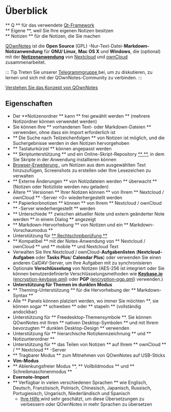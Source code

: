 # Überblick

<template>
<v-carousel cycle show-arrows-on-hover>
  <v-carousel-item>
    <img src="/screenshots/screenshot.png" alt="QOwnNotes screenshot" />
    <div class="sheet">
      Edit your notes with markdown highlighting, colored tags and subfolders
    </div>
  </v-carousel-item>
  <v-carousel-item>
    <img src="/screenshots/screenshot-minimal.png" alt="Minimale Ansicht" />
    <div class="sheet">
      Minimal default user interface that can be stripped even more
    </div>
  </v-carousel-item>
  <v-carousel-item>
    <img src="/screenshots/screenshot-vertical.png" alt="Vertikale Ansicht" />
    <div class="sheet">
      View your notes in a vertical markdown view by moving the panels
    </div>
  </v-carousel-item>
  <v-carousel-item>
    <img src="/screenshots/screenshot-portable-mode.png" alt="Portabler Modus" />
    <div class="sheet">
      Portable mode for USB sticks
    </div>
  </v-carousel-item>
  <v-carousel-item>
    <img src="/screenshots/screenshot-1col.png" alt="Eine Spalte" />
    <div class="sheet">
      All panels can be placed wherever you want
    </div>
  </v-carousel-item>
  <v-carousel-item>
    <img src="/screenshots/screenshot-darkmode.png" alt="Screenshot-Dunkelmodus" />
    <div class="sheet">
      Dark mode
    </div>
  </v-carousel-item>
  <v-carousel-item>
    <img src="/screenshots/screenshot-distraction-free-mode.png" alt="screenshot-distraction-free-mode" />
    <div class="sheet">
      Distraction free mode
    </div>
  </v-carousel-item>
  <v-carousel-item>
    <img src="/screenshots/screenshot-encrypted-note-decrypted.png" alt="Note encryption" />
    <div class="sheet">
      Optional AES note encryption (also scriptable)
    </div>
  </v-carousel-item>
  <v-carousel-item>
    <img src="/screenshots/screenshot-encrypted-note.png" alt="Encrypted note" />
    <div class="sheet">
      Encrypted notes are still text
    </div>
  </v-carousel-item>
  <v-carousel-item>
    <img src="/screenshots/screenshot-diff.png" alt="screenshot diff" />
    <div class="sheet">
      Show the difference between notes when it was changed externally
    </div>
  </v-carousel-item>
  <v-carousel-item>
    <img src="/screenshots/screenshot-export-print.png" alt="screenshot-export-print" />
    <div class="sheet">
      Note PDF export and printing
    </div>
  </v-carousel-item>
  <v-carousel-item>
    <img src="/screenshots/screenshot-freedesktop-theme.png" alt="screenshot-freedesktop-theme" />
    <div class="sheet">
      Icons via Freedesktop theme
    </div>
  </v-carousel-item>
  <v-carousel-item>
    <img src="/screenshots/screenshot-other-workspace.png" alt="screenshot-other-workspace" />
    <div class="sheet">
      You can have different workspaces
    </div>
  </v-carousel-item>
  <v-carousel-item>
    <img src="/screenshots/screenshot-qml.png" alt="screenshot-qml" />
    <div class="sheet">
      Scriptable
    </div>
  </v-carousel-item>
  <v-carousel-item>
    <img src="/screenshots/screenshot-russian.png" alt="screenshot-russian" />
    <div class="sheet">
      Translated to many languages
    </div>
  </v-carousel-item>
  <v-carousel-item>
    <img src="/screenshots/screenshot-search-in-all-notes.png" alt="screenshot-search-in-all-notes" />
    <div class="sheet">
      Search over all notes
    </div>
  </v-carousel-item>
  <v-carousel-item>
    <img src="/screenshots/screenshot-search-in-current-note.png" alt="screenshot-search-in-current-note" />
    <div class="sheet">
      Search in the current note
    </div>
  </v-carousel-item>
  <v-carousel-item>
    <img src="/screenshots/screenshot-settings-note-folders.png" alt="screenshot-settings-note-folders" />
    <div class="sheet">
      Able to use multiple note folders
    </div>
  </v-carousel-item>
  <v-carousel-item>
    <img src="/screenshots/screenshot-todo.png" alt="screenshot-todo" />
    <div class="sheet">
      Manage your Todo lists via CalDAV
    </div>
  </v-carousel-item>
  <v-carousel-item>
    <img src="/screenshots/screenshot-trash.png" alt="screenshot-trash" />
    <div class="sheet">
      Manage trashed notes on your Nextcloud server
    </div>
  </v-carousel-item>
  <v-carousel-item>
    <img src="/screenshots/screenshot-versioning.png" alt="screenshot-versioning" />
    <div class="sheet">
      Manage your note versions on your Nextcloud server
    </div>
  </v-carousel-item>
</v-carousel>
</template>

<v-divider />

** Q ** für das verwendete [ Qt-Framework ](https://www.qt.io/)   
** Eigene **, weil Sie Ihre eigenen Notizen besitzen   
** Notizen ** für die Notizen, die Sie machen

<v-divider />

[QOwnNotes](https://www.qownnotes.org/) ist die **Open Source** (GPL) -Nur-Text-Datei-**Markdown-Notizanwendung** für **GNU/ Linux**, **Mac OS X** und **Windows**, die (optional) mit der [**Notizenanwendung**](https://github.com/nextcloud/notes) von [Nextcloud](https://nextcloud.com/) und [ownCloud](https://owncloud.org/) zusammenarbeitet.

::: Tip Treten Sie unserer [ Telegrammgruppe ](https://t.me/QOwnNotes) bei, um zu diskutieren, zu lernen und sich mit der QOwnNotes-Community zu verbinden. :::

[Verstehen Sie das Konzept von QOwnNotes](concept.md)

## Eigenschaften

- Der **Notizenordner ** kann ** frei gewählt werden ** (mehrere Notizordner können verwendet werden)
- Sie können Ihre ** vorhandenen Text- oder Markdown-Dateien ** verwenden, ohne dass ein Import erforderlich ist
- ** Die Suche nach Teilzeichenfolgen ** von Notizen ist möglich, und die Suchergebnisse werden in den Notizen hervorgehoben
- ** Tastaturkürzel ** können angepasst werden
- ** Skriptunterstützung ** und ein Online-Skript-Repository [** **](https://github.com/qownnotes/scripts), in dem Sie Skripte in der Anwendung installieren können
- [ Browser-Erweiterung ](browser-extension.md), um Notizen aus dem ausgewählten Text hinzuzufügen, Screenshots zu erstellen oder Ihre Lesezeichen zu verwalten
- ** Externe Änderungen ** von Notizdateien werden ** überwacht ** (Notizen oder Notizliste werden neu geladen)
- Ältere ** Versionen ** Ihrer Notizen können ** von Ihrem ** Nextcloud / ownCloud ** -Server <0> wiederhergestellt werden</li>
- ** Papierkorbnotizen ** können ** von Ihrem ** Nextcloud / ownCloud ** -Server wiederhergestellt ** werden
- ** Unterschiede ** zwischen aktueller Note und extern geänderter Note werden ** in einem Dialog ** angezeigt
- ** Markdown-Hervorhebung ** von Notizen und ein ** Markdown-Vorschaumodus **
- Unterstützung für [** Rechtschreibprüfung **](../editor/spellchecking.md)
- ** Kompatibel ** mit der Notes-Anwendung von ** Nextcloud / ownCloud ** und ** mobile ** und Nextcloud Text
- Verwalten Sie Ihre Nextcloud / ownCloud-**Aufgabenlisten** (**Nextcloud-Aufgaben** oder **Tasks Plus**/ **Calendar Plus**) oder verwenden Sie einen anderen CalDAV-Server, um Ihre Aufgaben mit zu synchronisieren
- Optionale **Verschlüsselung** von Notizen (AES-256 ist integriert oder Sie können benutzerdefinierte Verschlüsselungsmethoden wie **[Keybase.io](https://keybase.io/)** ([encryption-keybase.qml](https://github.com/pbek/QOwnNotes/blob/develop/doc/scripting/encryption-keybase.qml)) oder **PGP** ([encryption-pgp.qml](https://github.com/pbek/QOwnNotes/blob/develop/doc/scripting/encryption-pgp.qml)) verwenden.)
- **Unterstützung für Themen im dunklen Modus**
- ** Theming-Unterstützung ** für die Hervorhebung der ** Markdown-Syntax **
- Alle ** Panels können platziert werden, wo immer Sie möchten **, sie können sogar ** schweben ** oder ** stapeln ** (vollständig andockbar)
- Unterstützung für ** Freedesktop-Themensymbole **. Sie können QOwnNotes mit Ihren ** nativen Desktop-Symbolen ** und mit Ihrem bevorzugten ** dunklen Desktop-Design ** verwenden
- Unterstützung für ** hierarchische Notizkennzeichnung ** und ** Notizunterordner **
- Unterstützung für ** das Teilen von Notizen ** auf Ihrem ** ownCloud ** / ** Nextcloud ** -Server
- ** Tragbarer Modus ** zum Mitnehmen von QOwnNotes auf USB-Sticks
- **Vim-Modus**
- ** Ablenkungsfreier Modus **, ** Vollbildmodus ** und ** Schreibmaschinenmodus **
- **Evernote-Import**
- ** Verfügbar in vielen verschiedenen Sprachen ** wie Englisch, Deutsch, Französisch, Polnisch, Chinesisch, Japanisch, Russisch, Portugiesisch, Ungarisch, Niederländisch und Spanisch
  - [ Ihre Hilfe ](../contributing/translation.md) wird sehr geschätzt, um diese Übersetzungen zu verbessern oder QOwnNotes in mehr Sprachen zu übersetzen</ul>

<style>
.sheet {
  position: absolute;
  bottom: 50px;
  background-color: rgba(0,0,0, 0.5);
  color: white;
  text-align: center;
  display: flex;
  align-items:center;
  justify-content:center;
  height: 50px;
  width: 100%;
}

.v-window__next {
  right: 0;
}

@media (max-width: 500px) {
  .v-carousel {
    height: 400px!important;
  }
}

@media (max-width: 350px) {
  .v-carousel {
    height: 250px!important;
  }
}

@media (max-width: 200px) {
  .v-carousel {
    height: 150px!important;
  }
}
</style>
